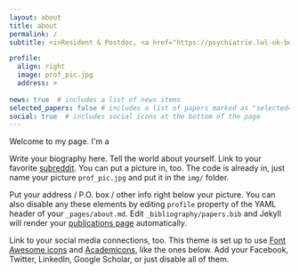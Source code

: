 ```yaml
---
layout: about
title: about
permalink: /
subtitle: <i>Resident & Postdoc, <a href="https://psychiatrie.lwl-uk-bochum.de/forschung-und-lehre/forschung/forschungsbereiche/Experimentelle_Psychopathologie">Research Division for Experimental Psychopathology</a>, Dept. of Psychiatry, LWL University Hospital Bochum, Germany</i>

profile:
  align: right
  image: prof_pic.jpg
  address: >
    
news: true  # includes a list of news items
selected_papers: false # includes a list of papers marked as "selected={true}"
social: true  # includes social icons at the bottom of the page
---
```


Welcome to my page. I'm a 

Write your biography here. Tell the world about yourself. Link to your favorite [subreddit](http://reddit.com). You can put a picture in, too. The code is already in, just name your picture `prof_pic.jpg` and put it in the `img/` folder.

Put your address / P.O. box / other info right below your picture. You can also disable any these elements by editing `profile` property of the YAML header of your `_pages/about.md`. Edit `_bibliography/papers.bib` and Jekyll will render your [publications page](/al-folio/publications/) automatically.

Link to your social media connections, too. This theme is set up to use [Font Awesome icons](http://fortawesome.github.io/Font-Awesome/) and [Academicons](https://jpswalsh.github.io/academicons/), like the ones below. Add your Facebook, Twitter, LinkedIn, Google Scholar, or just disable all of them.
